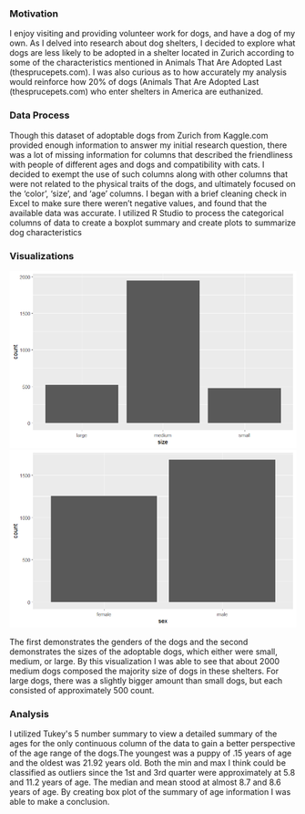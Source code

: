### Motivation

I enjoy visiting and providing volunteer work for dogs, and have a dog of my own. As I delved into research about dog shelters, I decided to explore what  dogs are less likely to be adopted in a shelter located in Zurich according to some of the characteristics mentioned in Animals That Are Adopted Last (thesprucepets.com). I was also curious as to how accurately my analysis would reinforce how 20% of dogs (Animals That Are Adopted Last (thesprucepets.com) who enter shelters in America are euthanized. 


### Data Process

Though this dataset of adoptable dogs from Zurich from Kaggle.com provided enough information to answer my initial research question, there was a lot of missing information for columns that described the friendliness with people of different ages and dogs and compatibility with cats. I decided to exempt the use of such columns along with other columns that were not related to the physical traits of the dogs, and ultimately focused on the ‘color’, ‘size’, and ‘age’ columns. I began with a brief cleaning check in Excel to make sure there weren’t negative values, and found that the available data was accurate. I utilized R Studio to process the categorical columns of data to create a boxplot summary and create plots to summarize dog characteristics


### Visualizations

![My first figure](https://raw.githubusercontent.com/kmj333/Karen-Magana-EDA/main/vis.png)
![My second figure](https://raw.githubusercontent.com/kmj333/Karen-Magana-EDA/main/vis2.png)

The first demonstrates the genders of the dogs and the second demonstrates the sizes of the adoptable dogs, which either were small, medium, or large. By this visualization I was able to see that about 2000 medium dogs composed the majority size of dogs in these shelters. For large dogs, there was a slightly bigger amount than small dogs, but each consisted of approximately 500 count.


### Analysis

I utilized Tukey's 5 number summary to view a detailed summary of the ages for the only continuous column of the data to gain a better perspective of the age range of the dogs.The youngest was a puppy of .15 years of age and the oldest was 21.92 years old. Both the min and max I think could be classified as outliers since the 1st and 3rd quarter were approximately at 5.8 and 11.2 years of age. The median and mean stood at almost 8.7 and 8.6 years of age. By creating box plot of the summary of age information I was able to make a conclusion.


